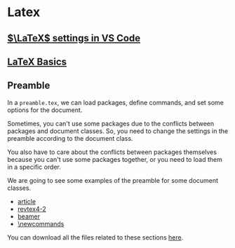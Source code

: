 # Latex

## [$\LaTeX$ settings in VS Code](./settings.md)

## [LaTeX Basics](./basics.md)

## Preamble

In a `preamble.tex`, we can load packages, define commands, and set some options for the document.

Sometimes, you can't use some packages due to the conflicts between packages and document classes. So, you need to change the settings in the preamble according to the document class.

You also have to care about the conflicts between packages themselves because you can't use some packages together, or you need to load them in a specific order.

We are going to see some examples of the preamble for some document classes.

- [article](./article.md)
- [revtex4-2](./revtex4-2.md)
- [beamer](./beamer.md)
- [\newcommands](./newcommands.md)

You can download all the files related to these sections [here](https://github.com/kkensuke/latex-template/tree/main/latex-template).